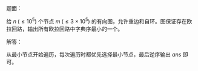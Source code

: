 题面：

给 $n\;(\le10^5)$ 个节点 $m\;(\le3\times10^5)$ 的有向图，允许重边和自环。图保证存在欧拉回路，输出所有欧拉回路中字典序最小的一个。

解答：

从最小节点开始遍历，每次遍历时都优先选择最小节点，最后逆序输出 $ans$ 即可。